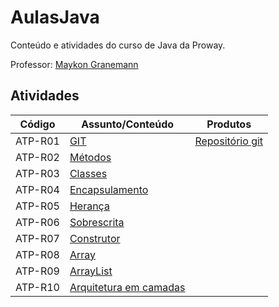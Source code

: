 # AulasJava
Conteúdo e atividades do curso de Java da Proway.

Professor: [Maykon Granemann](https://github.com/maykondgranemann)

## Atividades
| Código | Assunto/Conteúdo | Produtos |
| --- | --- | --- |
| ATP-R01 | [GIT](https://docs.google.com/presentation/d/1_5l1sbMIcCcecfbe0KIqdhuuggyboJONEi9Ss-1z1BM/edit#slide=id.gecd232fb99_0_0) | [Repositório git](https://github.com/rebeccamoraes/AulasJava/) |
| ATP-R02 | [Métodos](https://docs.google.com/presentation/d/1g0dMAuPwDqkZC_bob6m2UCzdy4vZalMrY9X2SW7cxHo/edit?usp=sharing) |  |
| ATP-R03 | [Classes](https://docs.google.com/presentation/d/1wJx_aokgMsJpqEGV2bEmvq6GO_O6MKn7gL_BrxWgn4E/edit?usp=sharing) |  |
| ATP-R04 | [Encapsulamento](https://docs.google.com/presentation/d/1W7MZnJefTLyw3IGqdnQG5At3lQ7xMphG9OzU-mmWCcM/edit?usp=sharing) |  |
| ATP-R05 | [Herança](https://docs.google.com/presentation/d/1TvDqs_Nf3dMIxhvubRP9m8OCBFBAozrKW8VYDon6BJo/edit#slide=id.gecd232fb99_0_0) |  |
| ATP-R06 | [Sobrescrita](https://docs.google.com/presentation/d/11t_3ooEQW_9nVypeqrX87CDoIbssoVbfc9Ix3jPbSeY/edit?usp=sharing) |  |
|ATP-R07 | [Construtor](https://docs.google.com/presentation/d/1um2qcJYScQT8BDYF8NrHt01RCcr6NI_y4Nb6o1PhlUo/edit#slide=id.gecd232fb99_0_0) |  |
|ATP-R08 | [Array](https://docs.google.com/presentation/d/1sdPJxlHiU2dnrqag9rr-o524GrfOAv5pQ4nZv4yLQiw/edit?usp=sharing) |  |
|ATP-R09 | [ArrayList](https://docs.google.com/presentation/d/1pFJtemX4I8w5exAuxzmQ6kNIc6B_itgfNflu2ulQ1-Q/edit?usp=sharing) |  |
|ATP-R10 | [Arquitetura em camadas](https://docs.google.com/presentation/d/1e5_MPSbDydwwqOqkTRjpgmcxl8SCyI-AXmPRzO7MMTc/edit?usp=sharing) |  |
